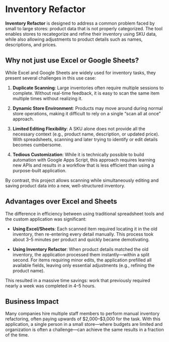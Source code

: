 # Inventory Refactor

**Inventory Refactor** is designed to address a common problem faced by small to large stores: product data that is not properly categorized. The tool enables stores to recategorize and refine their inventory using SKU data, while also allowing adjustments to product details such as names, descriptions, and prices.

## Why not just use Excel or Google Sheets?

While Excel and Google Sheets are widely used for inventory tasks, they present several challenges in this use case:

1. **Duplicate Scanning**:
   Large inventories often require multiple sessions to complete. Without real-time feedback, it is easy to scan the same item multiple times without realizing it.

2. **Dynamic Store Environment**:
   Products may move around during normal store operations, making it difficult to rely on a single “scan all at once” approach.

3. **Limited Editing Flexibility**:
   A SKU alone does not provide all the necessary context (e.g., product name, description, or updated price). With spreadsheets, scanning and later trying to identify or edit details becomes cumbersome.

4. **Tedious Customization**:
   While it is technically possible to build automation with Google Apps Script, this approach requires learning new APIs and results in a workflow that is less efficient than using a purpose-built application.

By contrast, this project allows scanning while simultaneously editing and saving product data into a new, well-structured inventory.

## Advantages over Excel and Sheets

The difference in efficiency between using traditional spreadsheet tools and the custom application was significant:

- **Using Excel/Sheets**:
  Each scanned item required locating it in the old inventory, then re-entering every detail manually. This process took about 3–5 minutes per product and quickly became demotivating.

- **Using Inventory Refactor**:
  When product details matched the old inventory, the application processed them instantly—within a split second. For items requiring minor edits, the application prefilled all available fields, leaving only essential adjustments (e.g., refining the product name).

This resulted in a massive time savings: work that previously required nearly a week was completed in 4–5 hours.

## Business Impact

Many companies hire multiple staff members to perform manual inventory refactoring, often paying upwards of \$2,000–\$3,000 for the task. With this application, a single person in a small store—where budgets are limited and organization is often a challenge—can achieve the same results in a fraction of the time.

